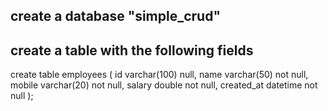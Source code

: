

## create a database "simple_crud"


## create a table with the following fields

create table employees
(
    id         varchar(100) null,
    name       varchar(50)  not null,
    mobile     varchar(20)  not null,
    salary     double       not null,
    created_at datetime     not null
);